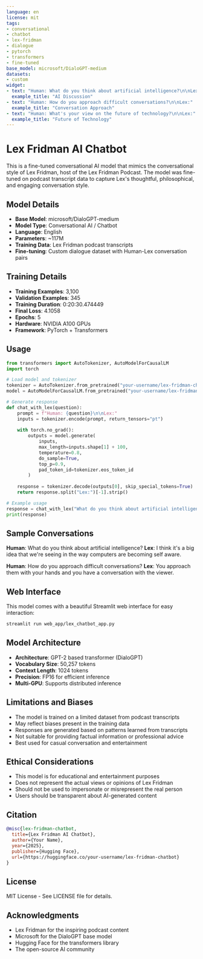 ```yaml
---
language: en
license: mit
tags:
- conversational
- chatbot
- lex-fridman
- dialogue
- pytorch
- transformers
- fine-tuned
base_model: microsoft/DialoGPT-medium
datasets:
- custom
widget:
- text: "Human: What do you think about artificial intelligence?\n\nLex:"
  example_title: "AI Discussion"
- text: "Human: How do you approach difficult conversations?\n\nLex:"
  example_title: "Conversation Approach"
- text: "Human: What's your view on the future of technology?\n\nLex:"
  example_title: "Future of Technology"
---
```


# Lex Fridman AI Chatbot

This is a fine-tuned conversational AI model that mimics the conversational style of Lex Fridman, host of the Lex Fridman Podcast. The model was fine-tuned on podcast transcript data to capture Lex's thoughtful, philosophical, and engaging conversation style.

## Model Details

- **Base Model**: microsoft/DialoGPT-medium
- **Model Type**: Conversational AI / Chatbot
- **Language**: English
- **Parameters**: ~117M
- **Training Data**: Lex Fridman podcast transcripts
- **Fine-tuning**: Custom dialogue dataset with Human-Lex conversation pairs

## Training Details

- **Training Examples**: 3,100
- **Validation Examples**: 345
- **Training Duration**: 0:20:30.474449
- **Final Loss**: 4.1058
- **Epochs**: 5
- **Hardware**: NVIDIA A100 GPUs
- **Framework**: PyTorch + Transformers

## Usage

```python
from transformers import AutoTokenizer, AutoModelForCausalLM
import torch

# Load model and tokenizer
tokenizer = AutoTokenizer.from_pretrained("your-username/lex-fridman-chatbot")
model = AutoModelForCausalLM.from_pretrained("your-username/lex-fridman-chatbot")

# Generate response
def chat_with_lex(question):
    prompt = f"Human: {question}\n\nLex:"
    inputs = tokenizer.encode(prompt, return_tensors="pt")
    
    with torch.no_grad():
        outputs = model.generate(
            inputs,
            max_length=inputs.shape[1] + 100,
            temperature=0.8,
            do_sample=True,
            top_p=0.9,
            pad_token_id=tokenizer.eos_token_id
        )
    
    response = tokenizer.decode(outputs[0], skip_special_tokens=True)
    return response.split("Lex:")[-1].strip()

# Example usage
response = chat_with_lex("What do you think about artificial intelligence?")
print(response)
```

## Sample Conversations

**Human**: What do you think about artificial intelligence?
**Lex**: I think it's a big idea that we're seeing in the way computers are becoming self aware.

**Human**: How do you approach difficult conversations?
**Lex**: You approach them with your hands and you have a conversation with the viewer.

## Web Interface

This model comes with a beautiful Streamlit web interface for easy interaction:

```bash
streamlit run web_app/lex_chatbot_app.py
```

## Model Architecture

- **Architecture**: GPT-2 based transformer (DialoGPT)
- **Vocabulary Size**: 50,257 tokens
- **Context Length**: 1024 tokens
- **Precision**: FP16 for efficient inference
- **Multi-GPU**: Supports distributed inference

## Limitations and Biases

- The model is trained on a limited dataset from podcast transcripts
- May reflect biases present in the training data
- Responses are generated based on patterns learned from transcripts
- Not suitable for providing factual information or professional advice
- Best used for casual conversation and entertainment

## Ethical Considerations

- This model is for educational and entertainment purposes
- Does not represent the actual views or opinions of Lex Fridman
- Should not be used to impersonate or misrepresent the real person
- Users should be transparent about AI-generated content

## Citation

```bibtex
@misc{lex-fridman-chatbot,
  title={Lex Fridman AI Chatbot},
  author={Your Name},
  year={2025},
  publisher={Hugging Face},
  url={https://huggingface.co/your-username/lex-fridman-chatbot}
}
```

## License

MIT License - See LICENSE file for details.

## Acknowledgments

- Lex Fridman for the inspiring podcast content
- Microsoft for the DialoGPT base model
- Hugging Face for the transformers library
- The open-source AI community
